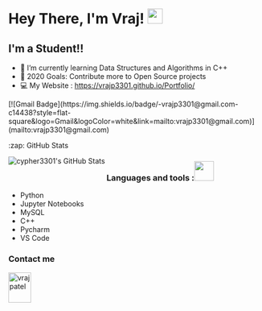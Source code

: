 # Hey There, I'm Vraj! <img src="https://raw.githubusercontent.com/MartinHeinz/MartinHeinz/master/wave.gif" width="30px">


## I'm a Student!!

- 🌱 I’m currently learning Data Structures and Algorithms in C++
- 🥅 2020 Goals: Contribute more to Open Source projects
- 💻 My Website : https://vrajp3301.github.io/Portfolio/
<p>
[![Gmail Badge](https://img.shields.io/badge/-vrajp3301@gmail.com-c14438?style=flat-square&logo=Gmail&logoColor=white&link=mailto:vrajp3301@gmail.com)](mailto:vrajp3301@gmail.com)
</p>
<p>
<summary>:zap: GitHub Stats</summary>
</p>
<img align="left" alt="cypher3301's GitHub Stats" src="https://github-readme-stats.codestackr.vercel.app/api?username=vrajp3301&show_icons=true&hide_border=true" />

### Languages and tools :<img src="https://camo.githubusercontent.com/40dff491d4e8123af55298ef908faedb66c463e5/68747470733a2f2f6d656469612e67697068792e636f6d2f6d656469612f57556c706c634d704f43456d5447427442572f67697068792e676966" width="39px">


- Python
- Jupyter Notebooks
- MySQL
- C++
- Pycharm
- VS Code
### Contact me

<p align="left">
  <a href="https://linkedin.com/in/vraj-patel-147683193" target="_blank"><img align="center" src="https://cdn.jsdelivr.net/npm/simple-icons@3.0.1/icons/linkedin.svg" alt="vrajpatel" height="60" width="45" /></a> &nbsp;&nbsp;
</p>
